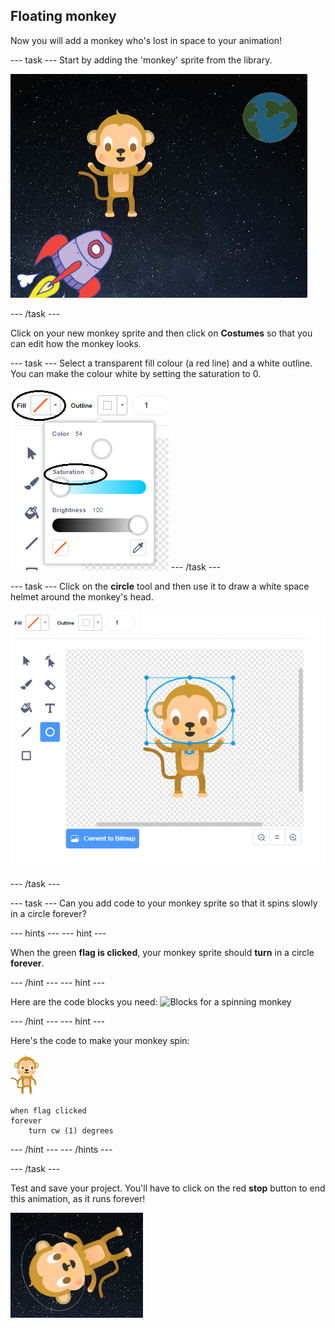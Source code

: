 ## Floating monkey

Now you will add a monkey who's lost in space to your animation!

--- task ---
Start by adding the 'monkey' sprite from the library.

![Adding a monkey sprite](images/space-monkey-sprite.png)

--- /task ---

Click on your new monkey sprite and then click on **Costumes** so that you can edit how the monkey looks.

--- task ---
Select a transparent fill colour (a red line) and a white outline. You can make the colour white by setting the saturation to 0.

![Make white colour](images/make-white.png)
--- /task ---

--- task ---
Click on the **circle** tool and then use it to draw a white space helmet around the monkey's head.

![Monkey space helmet](images/space-monkey-edit.png)

--- /task ---

--- task ---
Can you add code to your monkey sprite so that it spins slowly in a circle forever?

--- hints ---
--- hint ---

When the green __flag is clicked__, your monkey sprite should __turn__ in a circle __forever__.

--- /hint ---
--- hint ---

Here are the code blocks you need:
![Blocks for a spinning monkey](images/space-spin-blocks.png)

--- /hint ---
--- hint ---

Here's the code to make your monkey spin:

![Monkey sprite](images/sprite-monkey.png)

```blocks3
when flag clicked
forever
    turn cw (1) degrees
```
--- /hint ---
--- /hints ---

--- /task ---

Test and save your project. You'll have to click on the red **stop** button to end this animation, as it runs forever!

![Test the spinning monkey](images/space-spin-test.png)
